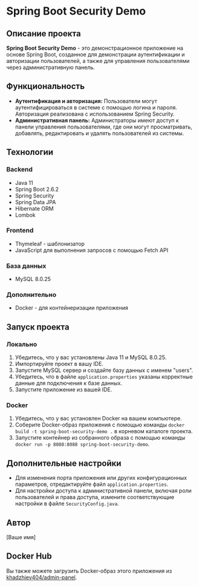 # Spring Boot Security Demo

## Описание проекта

**Spring Boot Security Demo** - это демонстрационное приложение на основе Spring Boot, созданное для демонстрации аутентификации и авторизации пользователей, а также для управления пользователями через административную панель. 

## Функциональность

- **Аутентификация и авторизация:** Пользователи могут аутентифицироваться в системе с помощью логина и пароля. Авторизация реализована с использованием Spring Security.
- **Административная панель:** Администраторы имеют доступ к панели управления пользователями, где они могут просматривать, добавлять, редактировать и удалять пользователей из системы.

## Технологии

### Backend

- Java 11
- Spring Boot 2.6.2
- Spring Security
- Spring Data JPA
- Hibernate ORM
- Lombok

### Frontend

- Thymeleaf - шаблонизатор
- JavaScript для выполнения запросов с помощью Fetch API

### База данных

- MySQL 8.0.25

### Дополнительно

- Docker - для контейнеризации приложения

## Запуск проекта

### Локально

1. Убедитесь, что у вас установлены Java 11 и MySQL 8.0.25.
2. Импортируйте проект в вашу IDE.
3. Запустите MySQL сервер и создайте базу данных с именем "users".
4. Убедитесь, что в файле `application.properties` указаны корректные данные для подключения к базе данных.
5. Запустите приложение из вашей IDE.

### Docker

1. Убедитесь, что у вас установлен Docker на вашем компьютере.
2. Соберите Docker-образ приложения с помощью команды `docker build -t spring-boot-security-demo .` в корневом каталоге проекта.
3. Запустите контейнер из собранного образа с помощью команды `docker run -p 8088:8088 spring-boot-security-demo`.

## Дополнительные настройки

- Для изменения порта приложения или других конфигурационных параметров, отредактируйте файл `application.properties`.
- Для настройки доступа к административной панели, включая роли пользователей и права доступа, измените соответствующие настройки в файле `SecurityConfig.java`.

## Автор

[Ваше имя]

## Docker Hub

Вы также можете загрузить Docker-образ этого приложения из [khadzhiev404/admin-panel](https://hub.docker.com/r/khadzhiev404/admin-panel).

